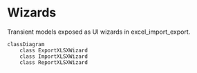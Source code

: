 # Wizards

Transient models exposed as UI wizards in excel_import_export.

```mermaid
classDiagram
    class ExportXLSXWizard
    class ImportXLSXWizard
    class ReportXLSXWizard
```
